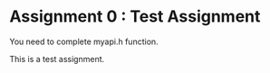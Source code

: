 # Assignment 0 : Test Assignment 

You need to complete myapi.h function.

This is a test assignment. 
